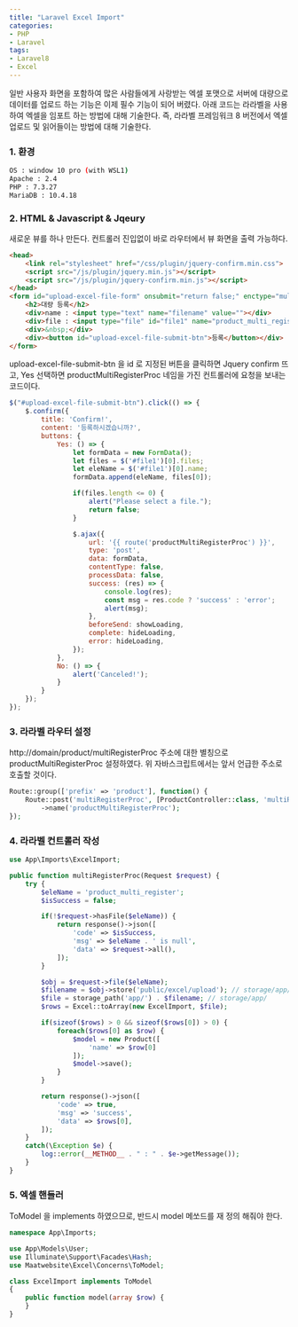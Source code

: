 ```yaml
---
title: "Laravel Excel Import"
categories:
- PHP
- Laravel
tags:
- Laravel8
- Excel
---
```


일반 사용자 화면을 포함하여 많은 사람들에게 사랑받는 엑셀 포맷으로 서버에 대량으로 데이터를 업로드 하는 기능은 이제 필수 기능이 되어 버렸다. 아래 코드는 라라벨을 사용하여 엑셀을 임포트 하는 방법에 대해 기술한다. 즉, 라라벨 프레임워크 8 버전에서 엑셀 업로드 및 읽어들이는 방법에 대해 기술한다.

### 1. 환경

```bash
OS : window 10 pro (with WSL1)
Apache : 2.4
PHP : 7.3.27
MariaDB : 10.4.18
```
### 2. HTML & Javascript & Jqeury

새로운 뷰를 하나 만든다. 컨트롤러 진입없이 바로 라우터에서 뷰 화면을 출력 가능하다.

```html
<head>    
    <link rel="stylesheet" href="/css/plugin/jquery-confirm.min.css">
    <script src="/js/plugin/jquery.min.js"></script>  
    <script src="/js/plugin/jquery-confirm.min.js"></script>
</head>
<form id="upload-excel-file-form" onsubmit="return false;" enctype="multipart/form-data">
    <h2>대량 등록</h2>
    <div>name : <input type="text" name="filename" value=""></div>
    <div>file : <input type="file" id="file1" name="product_multi_register" value=""></div>
    <div>&nbsp;</div>
    <div><button id="upload-excel-file-submit-btn">등록</button></div>
</form>
```

upload-excel-file-submit-btn 을 id 로 지정된 버튼을 클릭하면 Jquery confirm 뜨고, Yes 선택하면 productMultiRegisterProc 네임을 가진 컨트롤러에 요청을 보내는 코드이다.

```javascript
$("#upload-excel-file-submit-btn").click(() => {
    $.confirm({
        title: 'Confirm!',
        content: '등록하시겠습니까?',
        buttons: {
            Yes: () => {
                let formData = new FormData();
                let files = $('#file1')[0].files;
                let eleName = $('#file1')[0].name;
                formData.append(eleName, files[0]);

                if(files.length <= 0) {
                    alert("Please select a file.");
                    return false;
                }

                $.ajax({
                    url: '{{ route('productMultiRegisterProc') }}',
                    type: 'post',
                    data: formData,
                    contentType: false,
                    processData: false,
                    success: (res) => {
                        console.log(res);
                        const msg = res.code ? 'success' : 'error';
                        alert(msg);
                    },
                    beforeSend: showLoading,
                    complete: hideLoading,
                    error: hideLoading,
                });
            },
            No: () => {
                alert('Canceled!');
            }
        }
    });
});
```

### 3. 라라벨 라우터 설정 

http://domain/product/multiRegisterProc 주소에 대한 별칭으로 productMultiRegisterProc 설정하였다. 위 자바스크립트에서는 앞서 언급한 주소로 호출할 것이다.

```php
Route::group(['prefix' => 'product'], function() {       
    Route::post('multiRegisterProc', [ProductController::class, 'multiRegisterProc'])
        ->name('productMultiRegisterProc');       
});
```

### 4. 라라벨 컨트롤러 작성

```php
use App\Imports\ExcelImport;

public function multiRegisterProc(Request $request) {
    try {
        $eleName = 'product_multi_register';
        $isSuccess = false;

        if(!$request->hasFile($eleName)) {
            return response()->json([
                'code' => $isSuccess,
                'msg' => $eleName . ' is null',
                'data' => $request->all(),
            ]);
        }

        $obj = $request->file($eleName);        
        $filename = $obj->store('public/excel/upload'); // storage/app/public/excel/upload
        $file = storage_path('app/') . $filename; // storage/app/
        $rows = Excel::toArray(new ExcelImport, $file);

        if(sizeof($rows) > 0 && sizeof($rows[0]) > 0) {
            foreach($rows[0] as $row) {
                $model = new Product([
                    'name' => $row[0]
                ]);
                $model->save();
            }
        }

        return response()->json([
            'code' => true,
            'msg' => 'success',
            'data' => $rows[0],
        ]);
    }
    catch(\Exception $e) {
        log::error(__METHOD__ . " : " . $e->getMessage());
    }
}
```

### 5. 엑셀 핸들러

ToModel 을 implements 하였으므로, 반드시 model 메쏘드를 재 정의 해줘야 한다.

```php
namespace App\Imports;

use App\Models\User;
use Illuminate\Support\Facades\Hash;
use Maatwebsite\Excel\Concerns\ToModel;

class ExcelImport implements ToModel
{
    public function model(array $row) {
    }
}
```
